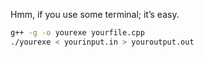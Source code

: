 Hmm, if you use some terminal; it’s easy.

```bash
g++ -g -o yourexe yourfile.cpp
./yourexe < yourinput.in > youroutput.out
```
